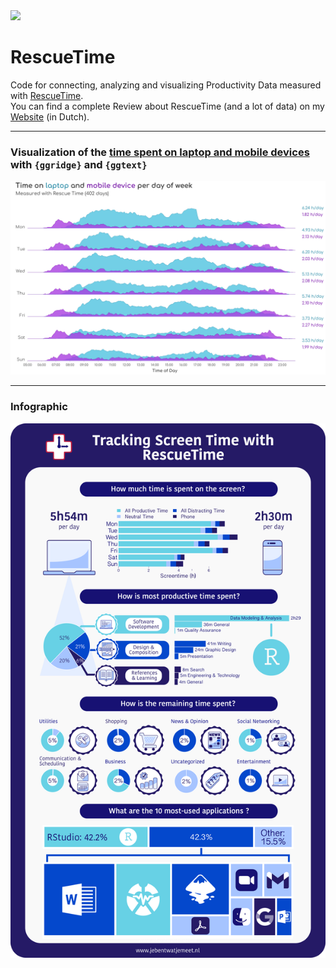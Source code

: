 <img src="https://play-lh.googleusercontent.com/tCojEbNBb3EP9mS6BCoyhmLcJIP9yNWy_k5xyDbEheAjlTAHdN4w4G0X2BZnzxo_rg" width="10%"> 

# RescueTime
Code for connecting, analyzing and visualizing Productivity Data measured with [RescueTime](https://www.rescuetime.com). <br>
You can find a complete Review about RescueTime (and a lot of data) on my [Website](https://www.jebentwatjemeet.nl) (in Dutch).

<hr>

### Visualization of the [time spent on laptop and mobile devices](https://github.com/IreneVDB/RescueTime/tree/master/src) with `{ggridge}` and `{ggtext}`

<img src="./output/2021-08-24_pcTimes.png">

<hr>

### Infographic

<img src="./output/infographic_v1.png">
